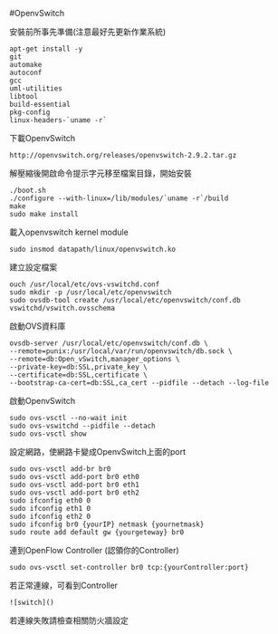 #OpenvSwitch

安裝前所事先準備(注意最好先更新作業系統)

    apt-get install -y 
    git 
    automake 
    autoconf 
    gcc 
    uml-utilities 
    libtool 
    build-essential
    pkg-config 
    linux-headers-`uname -r`
    
下載OpenvSwitch

    http://openvswitch.org/releases/openvswitch-2.9.2.tar.gz
    
解壓縮後開啟命令提示字元移至檔案目錄，開始安裝

    ./boot.sh
    ./configure --with-linux=/lib/modules/`uname -r`/build
    make
    sudo make install
    
載入openvswitch kernel module

    sudo insmod datapath/linux/openvswitch.ko
    
建立設定檔案

    ouch /usr/local/etc/ovs-vswitchd.conf
    sudo mkdir -p /usr/local/etc/openvswitch
    sudo ovsdb-tool create /usr/local/etc/openvswitch/conf.db vswitchd/vswitch.ovsschema
    
啟動OVS資料庫

    ovsdb-server /usr/local/etc/openvswitch/conf.db \
    --remote=punix:/usr/local/var/run/openvswitch/db.sock \
    --remote=db:Open_vSwitch,manager_options \
    --private-key=db:SSL,private_key \
    --certificate=db:SSL,certificate \
    --bootstrap-ca-cert=db:SSL,ca_cert --pidfile --detach --log-file
    
啟動OpenvSwitch

    sudo ovs-vsctl --no-wait init
    sudo ovs-vswitchd --pidfile --detach
    sudo ovs-vsctl show
    
設定網路，使網路卡變成OpenvSwitch上面的port

    sudo ovs-vsctl add-br br0
    sudo ovs-vsctl add-port br0 eth0
    sudo ovs-vsctl add-port br0 eth1
    sudo ovs-vsctl add-port br0 eth2
    sudo ifconfig eth0 0
    sudo ifconfig eth1 0
    sudo ifconfig eth2 0
    sudo ifconfig br0 {yourIP} netmask {yournetmask}
    sudo route add default gw {yourgeteway} br0
    
連到OpenFlow Controller (認領你的Controller)

    sudo ovs-vsctl set-controller br0 tcp:{yourController:port}
    
若正常連線，可看到Controller

    ![switch]()
    
若連線失敗請檢查相關防火牆設定
